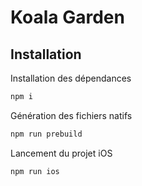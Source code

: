 # Koala Garden

## Installation

Installation des dépendances

```bash
npm i
```

Génération des fichiers natifs

```bash
npm run prebuild
```

Lancement du projet iOS

```bash
npm run ios
```
